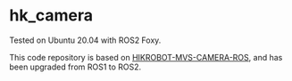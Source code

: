 # hk_camera

Tested on Ubuntu 20.04 with ROS2 Foxy.

This code repository is based on [HIKROBOT-MVS-CAMERA-ROS](https://github.com/luckyluckydadada/HIKROBOT-MVS-CAMERA-ROS), and has been upgraded from ROS1 to ROS2.